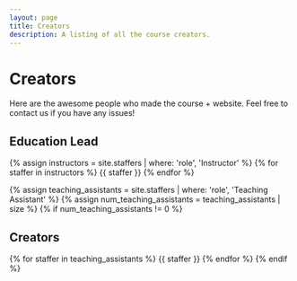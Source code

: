 ```yaml
---
layout: page
title: Creators
description: A listing of all the course creators.
---
```


# Creators

Here are the awesome people who made the course + website. Feel free to contact us if you have any issues!

## Education Lead

{% assign instructors = site.staffers | where: 'role', 'Instructor' %}
{% for staffer in instructors %}
{{ staffer }}
{% endfor %}

{% assign teaching_assistants = site.staffers | where: 'role', 'Teaching Assistant' %}
{% assign num_teaching_assistants = teaching_assistants | size %}
{% if num_teaching_assistants != 0 %}

## Creators

{% for staffer in teaching_assistants %}
{{ staffer }}
{% endfor %}
{% endif %}
